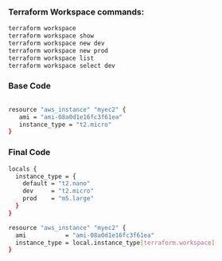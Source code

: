 ### Terraform Workspace commands:
```sh
terraform workspace
terraform workspace show
terraform workspace new dev
terraform workspace new prod
terraform workspace list
terraform workspace select dev
```

### Base Code
```sh

resource "aws_instance" "myec2" {
   ami = "ami-08a0d1e16fc3f61ea"
   instance_type = "t2.micro"
}
```

### Final Code
```sh
locals {
  instance_type = {
    default = "t2.nano"
    dev     = "t2.micro"
    prod    = "m5.large"
  }
}

resource "aws_instance" "myec2" {
  ami           = "ami-08a0d1e16fc3f61ea"
  instance_type = local.instance_type[terraform.workspace]
}
```


